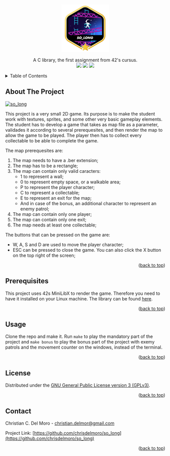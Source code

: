 <div id="top"></div>

<!-- PROJECT SHIELDS -->
<br/>
<p align="center">
    <img src="https://github.com/chrisdelmoro/so_long/blob/main/resources/repo/so_longm.png" alt="Logo" width="150" height="150">

  <p align="center">
    A C library, the first assignment from 42's cursus.
    <br/>
    <img src="https://img.shields.io/badge/Mandatory-OK-brightgreen"/>
    <img src="https://img.shields.io/badge/Bonus-OK-brightgreen"/>
    <img src="https://img.shields.io/badge/Final%20Score-117-blue"/>
  </p>
</p>


<!-- TABLE OF CONTENTS -->
<details>
  <summary>Table of Contents</summary>
  <ol>
    <li><a href="#about-the-project">About The Project</a></li>
    <li><a href="#installation">Installation</a></li>
    <li><a href="#usage">Usage</a></li>
    <li><a href="#license">License</a></li>
    <li><a href="#contact">Contact</a></li>
  </ol>
</details>


<!-- ABOUT THE PROJECT -->
## About The Project

[![so_long][product-screenshot]](https://github.com/chrisdelmoro/so_long/blob/main/resources/repo/game.gif)

This project is a very small 2D game. Its purpose is to make the student work with textures, sprites, and some other very basic gameplay elements.
The student has to develop a game that takes as map file as a parameter, validades it according to several prerequesites, and then render the map to allow the game to be played. The player then has to collect every collectable to be able to complete the game.

The map prerequesites are:
1. The map needs to have a .ber extension;
2. The map has to be a rectangle;
3. The map can contain only valid caracters:
	* 1 to represent a wall;
	* 0 to represent empty space, or a walkable area;
	* P to represent the player character;
	* C to represent a collectable;
	* E to represent an exit for the map;
	* And in case of the bonus, an additional character to represent an enemy patrol;
4. The map can contain only one player;
5. The map can contain only one exit;
6. The map needs at least one collectable;

The buttons that can be pressed on the game are:
* W, A, S and D are used to move the player character;
* ESC can be pressed to close the game. You can also click the X button on the top right of the screen;

<p align="right">(<a href="#top">back to top</a>)</p>


## Prerequisites

This project uses 42s MiniLibX to render the game. Therefore you need to have it installed on your Linux machine. The library can be found [here](https://github.com/42Paris/minilibx-linux).

<p align="right">(<a href="#top">back to top</a>)</p>


<!-- USAGE EXAMPLES -->
## Usage

Clone the repo and make it. Run ```make``` to play the mandatory part of the project and ```make bonus``` to play the bonus part of the project with exemy patrols and the movement counter on the windows, instead of the terminal.

<p align="right">(<a href="#top">back to top</a>)</p>


<!-- LICENSE -->
## License

Distributed under the [GNU General Public License version 3 (GPLv3)](https://www.gnu.org/licenses/gpl-3.0.html). 

<p align="right">(<a href="#top">back to top</a>)</p>


<!-- CONTACT -->
## Contact

Christian C. Del Moro - christian.delmor@gmail.com

Project Link: [https://github.com/chrisdelmoro/so_long](https://github.com/chrisdelmoro/so_long)

<p align="right">(<a href="#top">back to top</a>)</p>


<!-- MARKDOWN LINKS & IMAGES -->
<!-- https://www.markdownguide.org/basic-syntax/#reference-style-links -->
[product-screenshot]: ../images/screenshot.png
